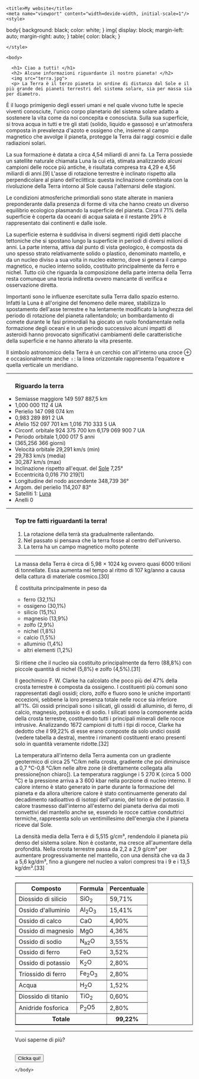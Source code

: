 <!DOCTYPE html>
<html>
  <head>

    <title>My website</title>
    <meta name="viewport" content="width=devide-width, initial-scale=1"/>
    <style>
body{
  background: black;
  color: white;
}
img{
display: block;
margin-left: auto;
margin-right: auto;
}
table{
  color: black;
}


    </style>
  </head>

    <body>

      <h1> Ciao a tutti! </h1>
      <h2> Alcune informazioni riguardante il nostro pianeta! </h2>
      <img src="terra.jpg">
      <p> La Terra è il terzo pianeta in ordine di distanza dal Sole e il più grande dei pianeti terrestri del sistema solare, sia per massa sia per diametro.

È il luogo primigenio degli esseri umani e nel quale vivono tutte le specie viventi conosciute, l'unico corpo planetario del sistema solare adatto a sostenere la vita come da noi concepita e conosciuta. Sulla sua superficie, si trova acqua in tutti e tre gli stati (solido, liquido e gassoso) e un'atmosfera composta in prevalenza d'azoto e ossigeno che, insieme al campo magnetico che avvolge il pianeta, protegge la Terra dai raggi cosmici e dalle radiazioni solari.

La sua formazione è datata a circa 4,54 miliardi di anni fa. La Terra possiede un satellite naturale chiamata Luna la cui età, stimata analizzando alcuni campioni delle rocce più antiche, è risultata compresa tra 4,29 e 4,56 miliardi di anni.[9] L'asse di rotazione terrestre è inclinato rispetto alla perpendicolare al piano dell'eclittica: questa inclinazione combinata con la rivoluzione della Terra intorno al Sole causa l'alternarsi delle stagioni.

Le condizioni atmosferiche primordiali sono state alterate in maniera preponderante dalla presenza di forme di vita che hanno creato un diverso equilibrio ecologico plasmando la superficie del pianeta. Circa il 71% della superficie è coperta da oceani di acqua salata e il restante 29% è rappresentato dai continenti e dalle isole.

La superficie esterna è suddivisa in diversi segmenti rigidi detti placche tettoniche che si spostano lungo la superficie in periodi di diversi milioni di anni. La parte interna, attiva dal punto di vista geologico, è composta da uno spesso strato relativamente solido o plastico, denominato mantello, e da un nucleo diviso a sua volta in nucleo esterno, dove si genera il campo magnetico, e nucleo interno solido, costituito principalmente da ferro e nichel. Tutto ciò che riguarda la composizione della parte interna della Terra resta comunque una teoria indiretta ovvero mancante di verifica e osservazione diretta.

Importanti sono le influenze esercitate sulla Terra dallo spazio esterno. Infatti la Luna è all'origine del fenomeno delle maree, stabilizza lo spostamento dell'asse terrestre e ha lentamente modificato la lunghezza del periodo di rotazione del pianeta rallentandolo; un bombardamento di comete durante le fasi primordiali ha giocato un ruolo fondamentale nella formazione degli oceani e in un periodo successivo alcuni impatti di asteroidi hanno provocato significativi cambiamenti delle caratteristiche della superficie e ne hanno alterato la vita presente.

Il simbolo astronomico della Terra è un cerchio con all'interno una croce ⊕ e occasionalmente anche ♁: la linea orizzontale rappresenta l'equatore e quella verticale un meridiano.</p>


<hr>

<ul>

<h3> Riguardo la terra </h3>

  <li>Semiasse maggiore	149 597 887,5 km</li>
  <li>1,000 000 112 4 UA</li>
  <li>Perielio	147 098 074 km</li>
  <li>0,983 289 891 2 UA</li>
  <li>Afelio	152 097 701 km 1,016 710 333 5 UA</li>
  <li>Circonf. orbitale	924 375 700 km 6,179 069 900 7 UA</li>
  <li>Periodo orbitale	1,000 017 5 anni</li>
  <li>(365,256 366 giorni)</li>
  <li>Velocità orbitale	29,291 km/s (min)</li>
  <li>29,783 km/s (media)</li>
  <li>30,287 km/s (max)</li>
  <li>Inclinazione rispetto all'equat. del <a href="https://it.wikipedia.org/wiki/Sole">Sole</a>	7,25°</li>
  <li>Eccentricità	0,016 710 219[1]</li>
  <li>Longitudine del nodo ascendente	348,739 36°</li>
  <li>Argom. del perielio	114,207 83°</li>
  <li>Satelliti	1: <a href="https://it.wikipedia.org/wiki/Luna">Luna</a> </li>
  <li>Anelli	0</li>


</ul>

<hr>

<ol>
   <h3> Top tre fatti riguardanti la terra! </h3>




<ol>

<li> La rotazione della terrà sta gradualmente rallentando. </li>
  <li> Nel passato si pensava che la terra fosse al centro dell'universo. </li>
  <li> La terra ha un campo magnetico molto potente </li>


</ol>
<hr>
<p>La massa della Terra è circa di 5,98 × 1024 kg ovvero quasi 6000 trilioni di tonnellate. Essa aumenta nel tempo al ritmo di 107 kg/anno a causa della cattura di materiale cosmico.[30]

È costituita principalmente in peso da
<ul>
<li>ferro (32,1%)</li>
<li>ossigeno (30,1%)</li>
<li>silicio (15,1%)</li>
<li>magnesio (13,9%)</li>
<li>zolfo (2,9%)</li>
<li>nichel (1,8%)</li>
<li>calcio (1,5%)</li>
<li>alluminio (1,4%)</li>
<li>altri elementi (1,2%)</li>
</ul>
<br>
Si ritiene che il nucleo sia costituito principalmente da ferro (88,8%) con piccole quantità di nichel (5,8%) e zolfo (4,5%).[31]

Il geochimico F. W. Clarke ha calcolato che poco più del 47% della crosta terrestre è composta da ossigeno. I costituenti più comuni sono rappresentati dagli ossidi; cloro, zolfo e fluoro sono le uniche importanti eccezioni, sebbene la loro presenza totale nelle rocce sia inferiore all'1%. Gli ossidi principali sono i silicati, gli ossidi di alluminio, di ferro, di calcio, magnesio, potassio e di sodio. I silicati sono la componente acida della crosta terrestre, costituendo tutti i principali minerali delle rocce intrusive. Analizzando 1672 campioni di tutti i tipi di rocce, Clarke ha dedotto che il 99,22% di esse erano composte da solo undici ossidi (vedere tabella a destra), mentre i rimanenti costituenti erano presenti solo in quantità veramente ridotte.[32]

La temperatura all'interno della Terra aumenta con un gradiente geotermico di circa 25 °C/km nella crosta, gradiente che poi diminuisce a 0,7 °C-0,8 °C/km nelle altre zone (è direttamente collegata alla pressione[non chiaro]). La temperatura raggiunge i 5 270 K (circa 5 000 °C) e la pressione arriva a 3 600 kbar nella porzione di nucleo interno. Il calore interno è stato generato in parte durante la formazione del pianeta e da allora ulteriore calore è stato continuamente generato dal decadimento radioattivo di isotopi dell'uranio, del torio e del potassio. Il calore trasmesso dall'interno all'esterno del pianeta deriva dai moti convettivi del mantello anche se, essendo le rocce cattive conduttrici termiche, rappresenta solo un ventimillesimo dell'energia che il pianeta riceve dal Sole.

La densità media della Terra è di 5,515 g/cm³, rendendolo il pianeta più denso del sistema solare. Non è costante, ma cresce all'aumentare della profondità. Nella crosta terrestre passa da 2,2 a 2,9 g/cm³ per aumentare progressivamente nel mantello, con una densità che va da 3 a 5,6 kg/dm³, fino a giungere nel nucleo a valori compresi tra i 9 e i 13,5 kg/dm³.[33]</p>



<hr>

<table border="1">
<thead>

<tr>

<th>Composto</th>
<th>Formula</th>
<th>Percentuale</th>

</tr>

<tbody>

<tr>
<td>Diossido di silicio</td>
<td>SiO<sub>2</td>
<td>59,71%</td>
</tr>

<tr>
<td>Ossido d'alluminio</td>
<td>Al<sub>2</sub>O<sub>3</td>
<td>15,41%</td>

</tr>

<tr>
<td>Ossido di calco</td>
<td>CaO<sub></td>
<td>4,90%</td>
</tr>

<tr>
<td>Ossido di magnesio</td>
<td>MgO<sub></td>
<td>4,36%</td>
</tr>


<tr>
<td>Ossido di sodio</td>
<td>N<sub>a2</sub>O</td>
<td>3,55%</td>
</tr>


<tr>
<td>Ossido di ferro</td>
<td>FeO<sub></td>
<td>3,52%</td>
</tr>



<tr>
<td>Ossido di potassio</td>
<td>K<sub>2</sub>O</td>
<td>2,80%</td>
</tr>



<tr>
<td>Triossido di ferro</td>
<td>Fe<sub>2</sub>O<sub>3</sub></td>
<td>2,80%</td>
</tr>


<tr>
<td>Acqua</td>
<td>H<sub>2</sub>O</td>
<td>1,52%</td>
</tr>

<tr>
<td>Diossido di titanio</td>
<td>TiO<sub>2</td>
<td>0,60%</td>
</tr>

<tr>
<td>Anidride fosforica</td>
<td>P<sub>2</sub>O<sub></sub>5</td>
<td>2,80%</td>
</tr>


<th colspan="2">Totale</th>
<th>99,22%</th>



</tbody>





</thead>
</table>


<hr>

<form action="https://en.wikipedia.org/wiki/Earth">

  <p>Vuoi saperne di più?</p>
  <br><input type="submit" value="Clicka qui!">

</form>














    </body>






</html>
